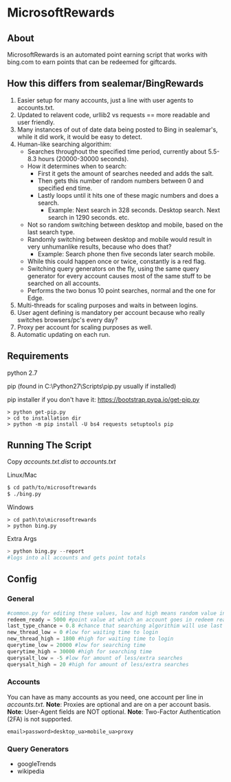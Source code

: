 # MicrosoftRewards
## About
MicrosoftRewards is an automated point earning script that works with bing.com to earn points that can be redeemed for giftcards.

## How this differs from sealemar/BingRewards
1. Easier setup for many accounts, just a line with user agents to accounts.txt.
2. Updated to relavent code, urllib2 vs requests == more readable and user friendly.
3. Many instances of out of date data being posted to Bing in sealemar's, while it did work, it would be easy to detect.
4. Human-like searching algorithim:
	- Searches throughout the specified time period, currently about 5.5-8.3 hours (20000-30000 seconds).
	- How it determines when to search:
		- First it gets the amount of searches needed and adds the salt.
		- Then gets this number of random numbers between 0 and specified end time.
		- Lastly loops until it hits one of these magic numbers and does a search.
			- Example: Next search in 328 seconds. Desktop search. Next search in 1290 seconds. etc.
	- Not so random switching between desktop and mobile, based on the last search type.
	- Randomly switching between desktop and mobile would result in very unhumanlike results, because who does that?
		- Example: Search phone then five seconds later search mobile. 
	- While this could happen once or twice, constantly is a red flag.
	- Switching query generators on the fly, using the same query generator for every account causes most of the same stuff to be searched on all accounts.
	- Performs the two bonus 10 point searches, normal and the one for Edge.
5. Multi-threads for scaling purposes and waits in between logins.
6. User agent defining is mandatory per account because who really switches browsers/pc's every day?
7. Proxy per account for scaling purposes as well.
8. Automatic updating on each run.

## Requirements
python 2.7

pip (found in C:\Python27\Scripts\pip.py usually if installed)

pip installer if you don't have it: https://bootstrap.pypa.io/get-pip.py
```
> python get-pip.py
> cd to installation dir
> python -m pip install -U bs4 requests setuptools pip
```

## Running The Script
Copy *accounts.txt.dist* to *accounts.txt*  

Linux/Mac
```bash
$ cd path/to/microsoftrewards
$ ./bing.py
```
Windows
```
> cd path\to\microsoftrewards
> python bing.py
```

Extra Args
```python
> python bing.py --report 
#logs into all accounts and gets point totals
```

## Config

### General
```python
#common.py for editing these values, low and high means random value in between the two
redeem_ready = 5000 #point value at which an account goes in redeem ready section of report
last_type_chance = 0.8 #chance that searching algorithim will use last type search
new_thread_low = 0 #low for waiting time to login
new_thread_high = 1800 #high for waiting time to login
querytime_low = 20000 #low for searching time
querytime_high = 30000 #high for searching time
querysalt_low = -5 #low for amount of less/extra searches
querysalt_high = 20 #high for amount of less/extra searches
```

### Accounts
You can have as many accounts as you need, one account per line in *accounts.txt*. 
**Note**: Proxies are optional and are on a per account basis. 
**Note**: User-Agent fields are NOT optional.
**Note**: Two-Factor Authentication (2FA) is not supported.
```
email>password>desktop_ua>mobile_ua>proxy
```

### Query Generators
- googleTrends
- wikipedia
